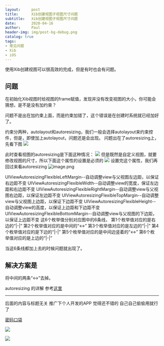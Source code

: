 ```yaml
---
layout:     post
title:      Xib创建视图子视图尺寸问题
subtitle:   Xib创建视图子视图尺寸问题
date:       2020-04-16
author:     Paul
header-img: img/post-bg-debug.png
catalog: true
tags:
- 常见问题
- Xib
- iOS
--- 
```


使用Xib创建视图可以很高效的完成，但是有时也会有问题。

## 问题

在初始化Xib视图时给视图的frame赋值，发现并没有改变视图的大小，你可能会猜想，是不是没有加约束？

问题不是出在加约束上面，而是约束加错了，这个错误是在创建时系统就已经加好了。

约束分两种，autolayout和autoresizing，我们一般会选择autolayout来约束控件，但是，即使加上autolayout，问题还是会出现。
问题出在了autoresizing上，先看下图
![](https://github.com/PaulPaulBoBo/docs/blob/master/img/3061217-3e807e7602bfcd29.png?raw=true)

此时查看视图的autoresizing是下面这种情况：
![](https://github.com/PaulPaulBoBo/docs/blob/master/img/3061217-b11f31c80ff50e2c.png?raw=true)
但是既然是自定义视图，就要修改视图的尺寸，所以下面这个属性的设置是必须的
![](https://github.com/PaulPaulBoBo/docs/blob/master/img/3061217-1350ac8dd6c224ee.png?raw=true)
设置完这个属性，我们再回过来看autoresizing
![image.png](https://github.com/PaulPaulBoBo/docs/blob/master/img/3061217-b4e1d2a4ab625cff.png?raw=true)

UIViewAutoresizingFlexibleLeftMargin--自动调整view与父视图左边距，以保证右边距不变
UIViewAutoresizingFlexibleWidth--自动调整view的宽度，保证左边距和右边距不变
UIViewAutoresizingFlexibleRightMargin--自动调整view与父视图右边距，以保证左边距不变
UIViewAutoresizingFlexibleTopMargin--自动调整view与父视图上边距，以保证下边距不变
UIViewAutoresizingFlexibleHeight--自动调整view的高度，以保证上边距和下边距不变
UIViewAutoresizingFlexibleBottomMargin--自动调整view与父视图的下边距，以保证上边距不变
这6个枚举值分别对应图中的6条线，
    第1个枚举值对应的是右边的“|-|”
    第2个枚举值对应的是中间的“<->”
    第3个枚举值对应的是左边的“|-|”
    第4个枚举值对应的是下边的“|-|”
    第5个枚举值对应的是中间边竖着的“<->”
    第6个枚举值对应的是上边的“|-|”

当这6条线都加上去的时候问题就出现了。

## 解决方案是
将中间的两条“<->”去掉。

autoresizing 的详解
参考[这里](https://www.jianshu.com/p/b637d3d21606)

******

后面的内容与标题无关 推广下个人开发的APP 觉得还不错的 自己自己偷偷用就行了

[密码口袋](%20https://apps.apple.com/cn/app/密码口袋/id1469018173 "密码口袋")

![](https://github.com/PaulPaulBoBo/docs/blob/master/img/3061217-899dd1d8899b0d08.png?raw=true)

![](https://github.com/PaulPaulBoBo/docs/blob/master/img/3061217-4892243fbfd5dc99.png?raw=true)
